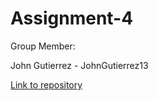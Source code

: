  # Assignment-4

Group Member: 

John Gutierrez - JohnGutierrez13

[Link to repository](https://github.com/JohnGutierrez13/Assignment-4.git)
